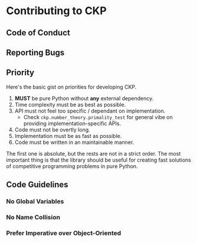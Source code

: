 # Contributing to CKP

## Code of Conduct

## Reporting Bugs

## Priority

Here's the basic gist on priorities for developing CKP.

1. **MUST** be pure Python without **any** external dependency.
2. Time complexity must be as best as possible.
3. API must not feel too specific / dependant on implementation.
   - Check `ckp.number_theory.primality_test` for general vibe on providing implementation-specific APIs.
4. Code must not be overtly long.
5. Implementation must be as fast as possible.
6. Code must be written in an maintainable manner.

The first one is absolute, but the rests are not in a strict order. The most important thing is that the library should be useful for creating fast solutions of competitive programming problems in pure Python.

## Code Guidelines

### No Global Variables

### No Name Collision

### Prefer Imperative over Object-Oriented
